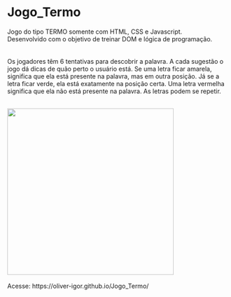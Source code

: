 # Jogo_Termo
Jogo do tipo TERMO somente com HTML, CSS e Javascript.</br>
Desenvolvido com o objetivo de treinar DOM e lógica de programação.</br>
<br>
<br>
Os jogadores têm 6 tentativas para descobrir a palavra. A cada sugestão o jogo dá dicas de quão perto o usuário está. Se uma letra ficar amarela, significa que ela está presente na palavra, mas em outra posição. Já se a letra ficar verde, ela está exatamente na posição certa. Uma letra vermelha significa que ela não está presente na palavra. As letras podem se repetir.
<br>
<br>
<div><img src="https://user-images.githubusercontent.com/80131918/157351845-32d60048-2952-4a7f-8fc7-54ca86b08711.png"  width="380px"></div>
<br>
Acesse:
https://oliver-igor.github.io/Jogo_Termo/
